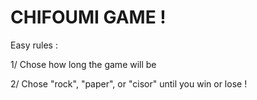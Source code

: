 # CHIFOUMI GAME !

Easy rules :

1/ Chose how long the game will be

2/ Chose "rock", "paper", or "cisor" until you win or lose !
